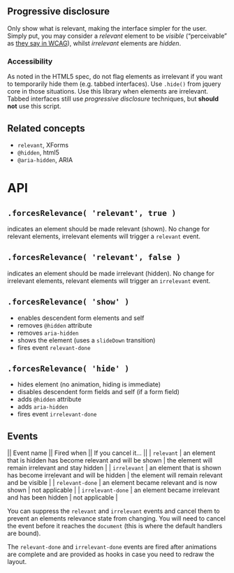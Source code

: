 ## Progressive disclosure

Only show what is relevant, making the interface simpler for the user.
Simply put, you may consider a *relevant* element to be *visible* (“perceivable” as [they say in WCAG][WCAG-P1]), whilst *irrelevant* elements are *hidden*.

[WCAG-P1]: http://www.w3.org/TR/WCAG/#perceivable "Principle 1: Perceivable - Information and user interface components must be presentable to users in ways they can perceive."

### Accessibility

As noted in the HTML5 spec, do not flag elements as irrelevant if you want to temporarily hide them (e.g. tabbed interfaces).
Use `.hide()` from jquery core in those situations. Use this library when elements are irrelevant.
Tabbed interfaces still use *progressive disclosure* techniques, but **should not** use this script.

## Related concepts

* `relevant`, XForms
* `@hidden`, html5
* `@aria-hidden`, ARIA

# API

## `.forcesRelevance( 'relevant', true )`

indicates an element should be made relevant (shown). No change for relevant elements, irrelevant elements will trigger a `relevant` event.

## `.forcesRelevance( 'relevant', false )`

indicates an element should be made irrelevant (hidden). No change for irrelevant elements, relevant elements will trigger an `irrelevant` event.

## `.forcesRelevance( 'show' )`

- enables descendent form elements and self
- removes `@hidden` attribute
- removes `aria-hidden`
- shows the element (uses a `slideDown` transition)
- fires event `relevant-done`

## `.forcesRelevance( 'hide' )`

- hides element (no animation, hiding is immediate)
- disables descendent form fields and self (if a form field)
- adds `@hidden` attribute
- adds `aria-hidden`
- fires event `irrelevant-done`

## Events

|| Event name || Fired when || If you cancel it… ||
| `relevant` | an element that is hidden has become relevant and will be shown | the element will remain irrelevant and stay hidden |
| `irrelevant` | an element that is shown has become irrelevant and will be hidden | the element will remain relevant and be visible |
| `relevant-done` | an element became relevant and is now shown | not applicable |
| `irrelevant-done` | an element became irrelevant and has been hidden | not applicable |

You can suppress the `relevant` and `irrelevant` events and cancel them to prevent an elements relevance state from changing.
You will need to cancel the event before it reaches the `document` (this is where the default handlers are bound).

The `relevant-done` and `irrelevant-done` events are fired after animations are complete and are provided as hooks in case you need to redraw the layout.
